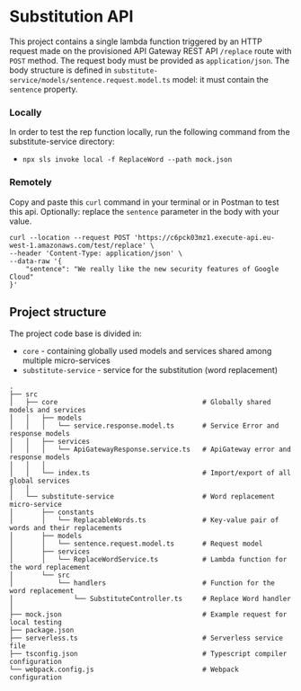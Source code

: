 # Substitution API

This project contains a single lambda function triggered by an HTTP request made on the provisioned API Gateway REST API `/replace` route with `POST` method. The request body must be provided as `application/json`. The body structure is defined in `substitute-service/models/sentence.request.model.ts` model: it must contain the `sentence` property.

### Locally

In order to test the rep function locally, run the following command from the substitute-service directory:

- `npx sls invoke local -f ReplaceWord --path mock.json` 


### Remotely

Copy and paste this `curl` command in your terminal or in Postman to test this api. Optionally: replace the `sentence` parameter in the body with your value.

```
curl --location --request POST 'https://c6pck03mz1.execute-api.eu-west-1.amazonaws.com/test/replace' \
--header 'Content-Type: application/json' \
--data-raw '{
    "sentence": "We really like the new security features of Google Cloud"
}'
```

## Project structure

The project code base is divided in:  

- `core` - containing globally used models and services shared among multiple micro-services
- `substitute-service` - service for the substitution (word replacement)

```
.
├── src
│   ├── core                                    # Globally shared models and services
│   │   ├── models                          
│   │   │   └── service.response.model.ts       # Service Error and response models
│   │   ├── services
│   │   │   └── ApiGatewayResponse.service.ts   # ApiGateway error and response models
│   │   │
│   │   └── index.ts                            # Import/export of all global services
│   │
│   └── substitute-service                      # Word replacement micro-service
│       ├── constants                          
│       │   └── ReplacableWords.ts              # Key-value pair of words and their replacements 
│       ├── models                              
│       │   └── sentence.request.model.ts       # Request model
│       ├── services
│       │   └── ReplaceWordService.ts           # Lambda function for the word replacement
│       └── src                                
│           └── handlers                        # Function for the word replacement
│               └── SubstituteController.ts     # Replace Word handler
│
├── mock.json                                   # Example request for local testing
├── package.json
├── serverless.ts                               # Serverless service file
├── tsconfig.json                               # Typescript compiler configuration
└── webpack.config.js                           # Webpack configuration

```
